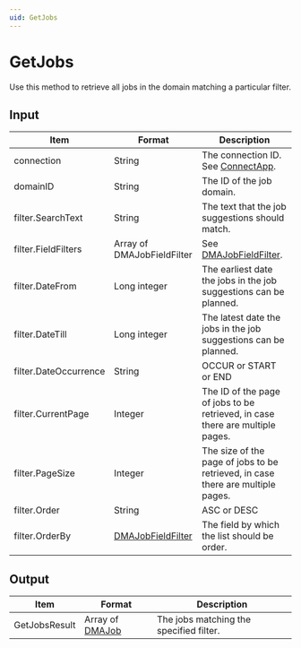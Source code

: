 ```yaml
---
uid: GetJobs
---
```


# GetJobs

Use this method to retrieve all jobs in the domain matching a particular filter.

## Input

| Item                | Format                     | Description                                                       |
|---------------------|----------------------------|-------------------------------------------------------------------|
| connection          | String                     | The connection ID. See [ConnectApp](xref:ConnectApp).             |
| domainID            | String                     | The ID of the job domain.                                         |
| filter.SearchText   | String                     | The text that the job suggestions should match.                   |
| filter.FieldFilters | Array of DMAJobFieldFilter | See [DMAJobFieldFilter](xref:DMAJobFieldFilter).                  |
| filter.DateFrom     | Long integer               | The earliest date the jobs in the job suggestions can be planned. |
| filter.DateTill     | Long integer               | The latest date the jobs in the job suggestions can be planned.   |
| filter.DateOccurrence | String                   | OCCUR or START or END                                             |
| filter.CurrentPage  | Integer                    | The ID of the page of jobs to be retrieved, in case there are multiple pages.   |
| filter.PageSize     | Integer                    | The size of the page of jobs to be retrieved, in case there are multiple pages. |
| filter.Order        | String                     | ASC or DESC                                                       |
| filter.OrderBy      | [DMAJobFieldFilter](xref:DMAJobFieldFilter) | The field by which the list should be order.     |

## Output

| Item | Format | Description |
|--|--|--|
| GetJobsResult | Array of [DMAJob](xref:DMAJob) | The jobs matching the specified filter. |
